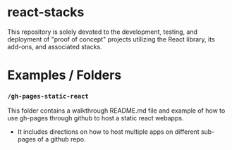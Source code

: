 # react-stacks
This repository is solely devoted to the development, testing, and deployment of "proof of concept" projects utilizing the React library, its add-ons, and associated stacks.

# Examples / Folders

### `/gh-pages-static-react`
This folder contains a walkthrough README.md file and example of how to use gh-pages through github to host a static react webapps.
- It includes directions on how to host multiple apps on different sub-pages of a github repo. 

